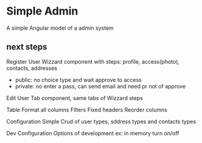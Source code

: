 # Simple Admin

A simple Angular model of a admin system

## next steps
Register User
Wizzard component with steps: profile, access(photo), contacts, addresses
- public: no choice type and wait approve to access
- private: no enter a pass, can send email and need pr not of approve

Edit User
Tab component, same tabs of Wizzard steps 

Table
Format all columns
Filters
Fixed headers
Reorder columns

Configuration
Simple Crud of user types, sddress types and contacts types

Dev Configuration
Options of development ex: in memory turn on/off

